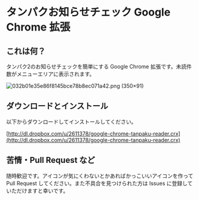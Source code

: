 # タンパクお知らせチェック Google Chrome 拡張

## これは何？

タンパク2のお知らせチェックを簡単にする Google Chrome 拡張です。未読件数がメニューエリアに表示されます。

![032b01e35e86f8145bce78b8ec071a42.png (350×91)](http://dl.dropbox.com/u/2611378/gyazo/032b01e35e86f8145bce78b8ec071a42.png "032b01e35e86f8145bce78b8ec071a42.png (350×91)")

## ダウンロードとインストール

以下からダウンロードしてインストールしてください。

[http://dl.dropbox.com/u/2611378/google-chrome-tanpaku-reader.crx](http://dl.dropbox.com/u/2611378/google-chrome-tanpaku-reader.crx)

## 苦情・Pull Request など

随時歓迎です。アイコンが気にくわないとかあればかっこいいアイコンを作って Pull Request してください。また不具合を見つけられた方は Issues に登録していただけますと幸いです。
